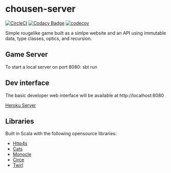 # chousen-server

[![CircleCI](https://circleci.com/gh/RawToast/chousen-server.svg?style=svg&circle-token=f705bd2bb3a6ac38bc7cb58e0d9964f7545c76a2)](https://circleci.com/gh/RawToast/chousen-server) [![Codacy Badge](https://api.codacy.com/project/badge/Grade/ad8c474ac887461fb3d1785cc76888bd)](https://www.codacy.com?utm_source=github.com&amp;utm_medium=referral&amp;utm_content=RawToast/chousen-server&amp;utm_campaign=Badge_Grade)
[![codecov](https://codecov.io/gh/RawToast/chousen-server/branch/master/graph/badge.svg?token=7wvPNCJNvX)](https://codecov.io/gh/RawToast/chousen-server)

Simple rougelike game built as a simlpe website and an API using immutable data, type classes, optics, and recursion.

## Game Server

To start a local server on port 8080: sbt run

## Dev interface

The basic developer web interface will be available at http://localhost:8080

[Heroku Server](https://immense-bastion-74506.herokuapp.com)

## Libraries

Built in Scala with the following opensource libraries:

* [Http4s](https://github.com/http4s/http4s)
* [Cats](https://github.com/typelevel/cats)
* [Monocle](https://github.com/julien-truffaut/monocle)
* [Circe](https://github.com/circe/circe)
* [Twirl](https://github.com/playframework/twirl)
